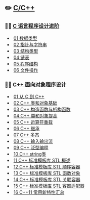 ## :pencil2: [C/C++](https://github.com/HaihuaHaihua/TechStack/blob/master/CCppLearning/CCppLearning.md)

### :man_teacher: [C 语言程序设计进阶](https://github.com/HaihuaHaihua/TechStack/blob/master/CCppLearning/C语言程序设计进阶/README.md)

* ​	[01 数据类型](https://github.com/HaihuaHaihua/TechStack/blob/master/CCppLearning/C语言程序设计进阶/01数据类型.md)
* ​	[02 指针与字符串](https://github.com/HaihuaHaihua/TechStack/blob/master/CCppLearning/C语言程序设计进阶/02指针与字符串.md)
* ​	[03 结构类型](https://github.com/HaihuaHaihua/TechStack/blob/master/CCppLearning/C语言程序设计进阶/03结构类型.md)
* ​	[04 链表](https://github.com/HaihuaHaihua/TechStack/blob/master/CCppLearning/C语言程序设计进阶/04链表.md)
* ​	[05 程序结构](https://github.com/HaihuaHaihua/TechStack/blob/master/CCppLearning/C语言程序设计进阶/05程序结构.md)
* ​	[06 文件操作](https://github.com/HaihuaHaihua/TechStack/blob/master/CCppLearning/C语言程序设计进阶/06文件.md)

### :man_teacher: [C++ 面向对象程序设计](https://github.com/HaihuaHaihua/TechStack/blob/master/CCppLearning/OOP_C++/README.md)

* ​	[01 从 C 到 C++](https://github.com/HaihuaHaihua/TechStack/blob/master/CCppLearning/OOP_C++/part01/From_C_to_C++.md)
* ​	[02 C++ 类和对象基础](https://github.com/HaihuaHaihua/TechStack/blob/master/CCppLearning/OOP_C++/part02/Class_And_Object.md)
* ​	[03 C++ 构造函数与析构函数](https://github.com/HaihuaHaihua/TechStack/blob/master/CCppLearning/OOP_C++/part02/Constructor.md)
* ​	[04 C++ 类和对象提高](https://github.com/HaihuaHaihua/TechStack/blob/master/CCppLearning/OOP_C++/part03/Class_And_Object_Advanced.md)
* ​	[05 C++ 运算符重载](https://github.com/HaihuaHaihua/TechStack/blob/master/CCppLearning/OOP_C++/part04/Operator_Overloading.md)
* ​	[06 C++ 继承](https://github.com/HaihuaHaihua/TechStack/blob/master/CCppLearning/OOP_C++/part05/Inherit.md)
* ​	[07 C++ 多态](https://github.com/HaihuaHaihua/TechStack/blob/master/CCppLearning/OOP_C++/part06/polymorphic.md)
* ​	[08 C++ 输入输出流](https://github.com/HaihuaHaihua/TechStack/blob/master/CCppLearning/OOP_C++/part07/inout.md)
* ​	[09 C++ 泛型编程](https://github.com/HaihuaHaihua/TechStack/blob/master/CCppLearning/OOP_C++/part07/template.md)
* ​	[10 C++ string类](https://github.com/HaihuaHaihua/TechStack/blob/master/CCppLearning/OOP_C++/part08/string.md)
* ​	[11 C++ 标准模板库 STL 概述](https://github.com/HaihuaHaihua/TechStack/blob/master/CCppLearning/OOP_C++/part08/STLbase.md)
* ​	[12 C++ 标准模板库 STL 顺序容器](https://github.com/HaihuaHaihua/TechStack/blob/master/CCppLearning/OOP_C++/part08/orderContainer.md)
* ​	[13 C++ 标准模板库 STL 函数对象](https://github.com/HaihuaHaihua/TechStack/blob/master/CCppLearning/OOP_C++/part08/functionObject.md)
* ​	[14 C++ 标准模板库 STL 关联容器](https://github.com/HaihuaHaihua/TechStack/blob/master/CCppLearning/OOP_C++/part08/associatedContainer.md)
* ​	[15 C++ 标准模板库 STL 容器适配器](https://github.com/HaihuaHaihua/TechStack/blob/master/CCppLearning/OOP_C++/part08/containerAdapters.md)
* ​	[16 C++11 常用新特性汇总](https://github.com/HaihuaHaihua/TechStack/blob/master/CCppLearning/OOP_C++/part09/c++11.md)


